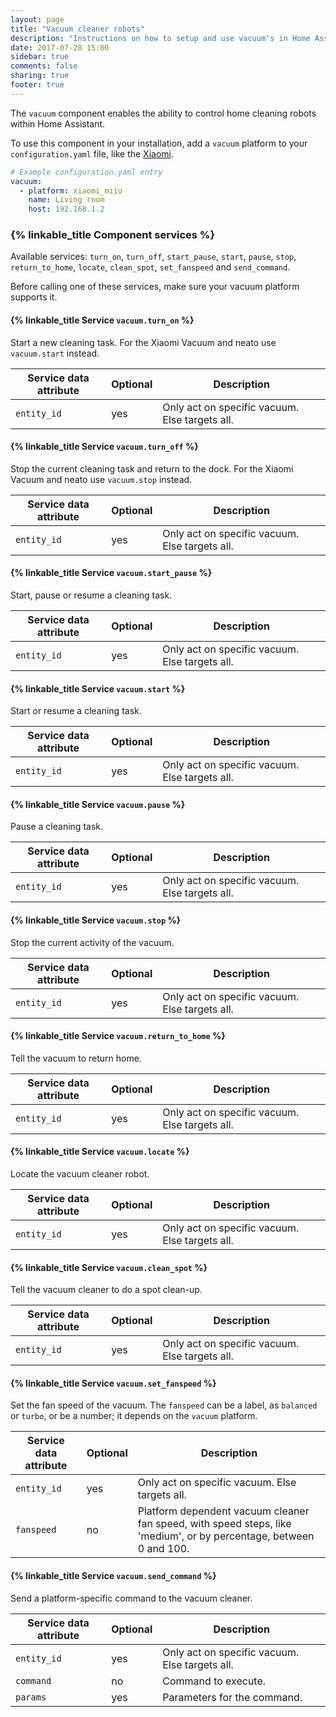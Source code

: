 ```yaml
---
layout: page
title: "Vacuum cleaner robots"
description: "Instructions on how to setup and use vacuum's in Home Assistant."
date: 2017-07-28 15:00
sidebar: true
comments: false
sharing: true
footer: true
---
```


The `vacuum` component enables the ability to control home cleaning robots within Home Assistant.

To use this component in your installation, add a `vacuum` platform to your `configuration.yaml` file, like the [Xiaomi](/components/vacuum.xiaomi_miio/).

```yaml
# Example configuration.yaml entry
vacuum:
  - platform: xiaomi_miio
    name: Living room
    host: 192.168.1.2
```

### {% linkable_title Component services %}

Available services: `turn_on`, `turn_off`, `start_pause`, `start`, `pause`, `stop`, `return_to_home`, `locate`, `clean_spot`, `set_fanspeed` and `send_command`.

Before calling one of these services, make sure your vacuum platform supports it.

#### {% linkable_title Service `vacuum.turn_on` %}

Start a new cleaning task. For the Xiaomi Vacuum and neato use `vacuum.start` instead.

| Service data attribute    | Optional | Description                                           |
|---------------------------|----------|-------------------------------------------------------|
| `entity_id`               |      yes | Only act on specific vacuum. Else targets all.        |

#### {% linkable_title Service `vacuum.turn_off` %}

Stop the current cleaning task and return to the dock. For the Xiaomi Vacuum and neato use `vacuum.stop` instead.

| Service data attribute    | Optional | Description                                           |
|---------------------------|----------|-------------------------------------------------------|
| `entity_id`               |      yes | Only act on specific vacuum. Else targets all.        |

#### {% linkable_title Service `vacuum.start_pause` %}

Start, pause or resume a cleaning task.

| Service data attribute    | Optional | Description                                           |
|---------------------------|----------|-------------------------------------------------------|
| `entity_id`               |      yes | Only act on specific vacuum. Else targets all.        |

#### {% linkable_title Service `vacuum.start` %}

Start or resume a cleaning task.

| Service data attribute    | Optional | Description                                           |
|---------------------------|----------|-------------------------------------------------------|
| `entity_id`               |      yes | Only act on specific vacuum. Else targets all.        |

#### {% linkable_title Service `vacuum.pause` %}

Pause a cleaning task.

| Service data attribute    | Optional | Description                                           |
|---------------------------|----------|-------------------------------------------------------|
| `entity_id`               |      yes | Only act on specific vacuum. Else targets all.        |

#### {% linkable_title Service `vacuum.stop` %}

Stop the current activity of the vacuum.

| Service data attribute    | Optional | Description                                           |
|---------------------------|----------|-------------------------------------------------------|
| `entity_id`               |      yes | Only act on specific vacuum. Else targets all.        |

#### {% linkable_title Service `vacuum.return_to_home` %}

Tell the vacuum to return home.

| Service data attribute    | Optional | Description                                           |
|---------------------------|----------|-------------------------------------------------------|
| `entity_id`               |      yes | Only act on specific vacuum. Else targets all.        |

#### {% linkable_title Service `vacuum.locate` %}

Locate the vacuum cleaner robot.

| Service data attribute    | Optional | Description                                           |
|---------------------------|----------|-------------------------------------------------------|
| `entity_id`               |      yes | Only act on specific vacuum. Else targets all.        |

#### {% linkable_title Service `vacuum.clean_spot` %}

Tell the vacuum cleaner to do a spot clean-up.

| Service data attribute    | Optional | Description                                           |
|---------------------------|----------|-------------------------------------------------------|
| `entity_id`               |      yes | Only act on specific vacuum. Else targets all.        |

#### {% linkable_title Service `vacuum.set_fanspeed` %}

Set the fan speed of the vacuum. The `fanspeed` can be a label, as `balanced` or `turbo`, or be a number; it depends on the `vacuum` platform.

| Service data attribute    | Optional | Description                                           |
|---------------------------|----------|-------------------------------------------------------|
| `entity_id`               |      yes | Only act on specific vacuum. Else targets all.        |
| `fanspeed`                |       no | Platform dependent vacuum cleaner fan speed, with speed steps, like 'medium', or by percentage, between 0 and 100. |

#### {% linkable_title Service `vacuum.send_command` %}

Send a platform-specific command to the vacuum cleaner.

| Service data attribute    | Optional | Description                                           |
|---------------------------|----------|-------------------------------------------------------|
| `entity_id`               |      yes | Only act on specific vacuum. Else targets all.        |
| `command`                 |       no | Command to execute.                                   |
| `params`                  |      yes | Parameters for the command.                           |
